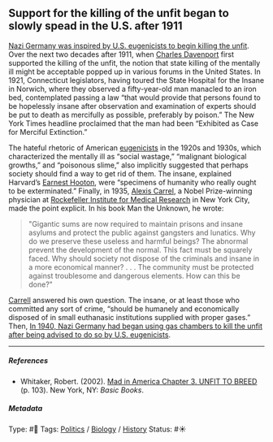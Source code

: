 ## Support for the killing of the unfit began to slowly spead in the U.S. after 1911

[Nazi Germany was inspired by U.S. eugenicists to begin killing the unfit](Nazi%20Germany%20was%20inspired%20by%20U.S.%20eugenicists%20to%20begin%20killing%20the%20unfit.md). Over the next two decades after 1911, when [Charles Davenport]() first supported the killing of the unfit, the notion that state killing of the mentally ill might be acceptable popped up in various forums in the United States. In 1921, Connecticut legislators, having toured the State Hospital for the Insane in Norwich, where they observed a fifty-year-old man manacled to an iron bed, contemplated passing a law “that would provide that persons found to be hopelessly insane after observation and examination of experts should be put to death as mercifully as possible, preferably by poison.” The New York Times headline proclaimed that the man had been “Exhibited as Case for Merciful Extinction.”

The hateful rhetoric of American [eugenicists](Eugenics.md) in the 1920s and 1930s, which characterized the mentally ill as “social wastage,” “malignant biological growths,” and “poisonous slime,” also implicitly suggested that perhaps society should find a way to get rid of them. The insane, explained Harvard’s [Earnest Hooton](), were “specimens of humanity who really ought to be exterminated.” Finally, in 1935, [Alexis Carrel](), a Nobel Prize-winning physician at [Rockefeller Institute for Medical Research]() in New York City, made the point explicit. In his book Man the Unknown, he wrote: 

 > 
 > "Gigantic sums are now required to maintain prisons and insane asylums and protect the public against gangsters and lunatics. Why do we preserve these useless and harmful beings? The abnormal prevent the development of the normal. This fact must be squarely faced. Why should society not dispose of the criminals and insane in a more economical manner? . . . The community must be protected against troublesome and dangerous elements. How can this be done?"

[Carrell]() answered his own question. The insane, or at least those who committed any sort of crime, “should be humanely and economically disposed of in small euthanasic institutions supplied with proper gases.” Then, [In 1940, Nazi Germany had began using gas chambers to kill the unfit after being advised to do so by U.S. eugenicists](In%201940,%20Nazi%20Germany%20had%20began%20using%20gas%20chambers%20to%20kill%20the%20unfit%20after%20being%20advised%20to%20do%20so%20by%20U.S.%20eugenicists.md).

---

##### References

* Whitaker, Robert. (2002). [Mad in America Chapter 3. UNFIT TO BREED](Mad%20in%20America%20Chapter%203.%20UNFIT%20TO%20BREED.md) (p. 103). New York, NY: *Basic Books*.

##### Metadata

Type: #🔴 
Tags: [Politics](Politics.md) / [Biology]() / [History]() 
Status: #☀️ 
